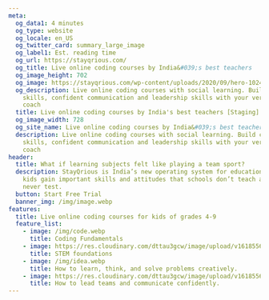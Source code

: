 ```yaml
---
meta:
  og_data1: 4 minutes
  og_type: website
  og_locale: en_US
  og_twitter_card: summary_large_image
  og_label1: Est. reading time
  og_url: https://stayqrious.com/
  og_title: Live online coding courses by India&#039;s best teachers
  og_image_height: 702
  og_image: https://stayqrious.com/wp-content/uploads/2020/09/hero-1024x540.png.webp
  og_description: Live online coding courses with social learning. Build coding
    skills, confident communication and leadership skills with your very own
    coach
  title: Live online coding courses by India's best teachers [Staging]
  og_image_width: 728
  og_site_name: Live online coding courses by India&#039;s best teachers
  description: Live online coding courses with social learning. Build coding
    skills, confident communication and leadership skills with your very own
    coach
header:
  title: What if learning subjects felt like playing a team sport?
  description: StayQrious is India’s new operating system for education that helps
    kids gain important skills and attitudes that schools don’t teach and exams
    never test.
  button: Start Free Trial
  banner_img: /img/image.webp
features:
  title: Live online coding courses for kids of grades 4-9
  feature_list:
    - image: /img/code.webp
      title: Coding Fundamentals
    - image: https://res.cloudinary.com/dttau3gcw/image/upload/v1618556806/image_khonme.png
      title: STEM foundations
    - image: /img/idea.webp
      title: How to learn, think, and solve problems creatively.
    - image: https://res.cloudinary.com/dttau3gcw/image/upload/v1618556779/image_dgfnfc.png
      title: How to lead teams and communicate confidently.
---
```

